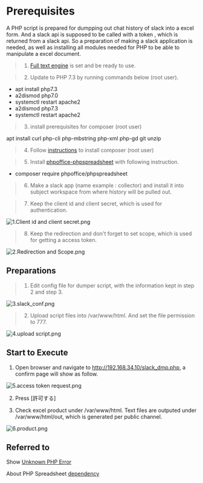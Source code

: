 
# Prerequisites

A PHP script is prepared for dumpping out chat history of slack into a excel form. And a slack api is supposed to be called with a token , which is returned from a slack api.
So a preparation of making a slack application is needed, as well as installing all modules needed for PHP to be able to manipulate a excel document.

> 1.  [Full text engine](../FullTextSearchEngine) is set and be ready to use.

> 2. Update to PHP 7.3 by running commands below (root user).

* apt install php7.3
* a2dismod php7.0
* systemctl restart apache2
* a2dismod php7.3
* systemctl restart apache2

> 3. install prerequisites for composer (root user)

apt install curl php-cli php-mbstring php-xml php-gd git unzip

> 4. Follow [instructions](https://www.digitalocean.com/community/tutorials/how-to-install-and-use-composer-on-debian-9#step-2-%E2%80%94-downloading-and-installing-composer) to install composer (root user)

> 5. Install [phpoffice-phpspreadsheet](https://phpspreadsheet.readthedocs.io/en/latest/#installation) with following instruction.

* composer require phpoffice/phpspreadsheet

> 6. Make a slack app (name example : collector) and install it into subject workspace from where history will be pulled out.

> 7. Keep the client id and client secret, which is used for authentication.

![1.Client id and client secret.png](./img/1.Client%20id%20and%20client%20secret.png)

> 8. Keep the redirection and don't forget to set scope, which is used for getting a access token.

![2.Redirection and Scope.png](./img/2.Redirection%20and%20Scope.png)

## Preparations

> 1. Edit config file for dumper script, with the information kept in step 2 and step 3.

![3.slack_conf.png](./img/3.slack_conf.png)

> 2. Upload script files into /var/www/html. And set the file permission to 777.

![4.upload script.png](./img/4.upload%20script.png)

## Start to Execute
 1. Open browser and navigate to http://192.168.34.10/slack_dmp.php, a confirm page will show as follow.
 
![5.access token request.png](./img/5.access%20token%20request.png)

 2. Press [許可する]
 
 3. Check excel product under /var/www/html. Text files are outputed under /var/www/html/out, which is generated per public channel.
 
 ![6.product.png](./img/6.product.png)

## Referred to
Show [Unknown PHP Error ](https://teratail.com/questions/144529#reply-218184) 

About PHP Spreadsheet [dependency](https://github.com/PHPOffice/PhpSpreadsheet/issues/1189)
